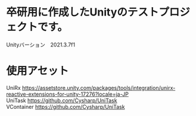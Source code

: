 # 卒研用に作成したUnityのテストプロジェクトです。
Unityバーション　2021.3.7f1
# 使用アセット
UniRx
https://assetstore.unity.com/packages/tools/integration/unirx-reactive-extensions-for-unity-17276?locale=ja-JP  
UniTask
https://github.com/Cysharp/UniTask  
VContainer
https://github.com/Cysharp/UniTask
